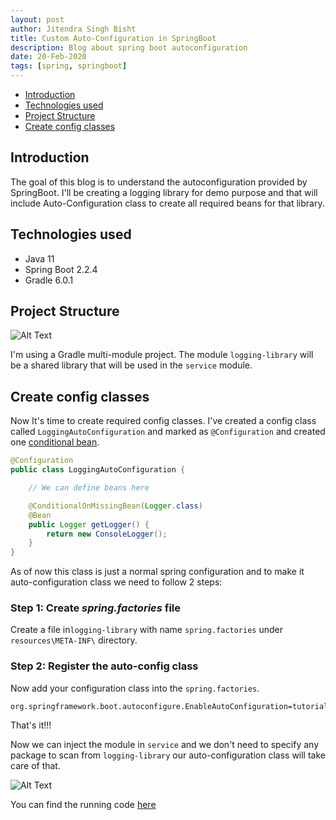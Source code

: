```yaml
---
layout: post
author: Jitendra Singh Bisht
title: Custom Auto-Configuration in SpringBoot
description: Blog about spring boot autoconfiguration
date: 20-Feb-2020
tags: [spring, springboot]
---
```


* [Introduction](#introduction)
* [Technologies used](#tech-used)
* [Project Structure](#structure)
* [Create config classes](#config-classes)

## Introduction <a name="introduction"></a>
The goal of this blog is to understand the autoconfiguration provided by SpringBoot. I'll be creating a logging library for demo purpose and that will include Auto-Configuration class to create all required beans for that library. 

## Technologies used <a name="tech-used"></a>

* Java 11
* Spring Boot 2.2.4
* Gradle 6.0.1

## Project Structure <a name="structure"></a>
![Alt Text](https://dev-to-uploads.s3.amazonaws.com/i/bo4objeiz94xh40vme53.png)

I'm using a Gradle multi-module project. The module `logging-library` will be a shared library that will be used in the `service` module.

## Create config classes <a name="config-classes"></a>
Now It's time to create required config classes. I've created a config class called `LoggingAutoConfiguration` and marked as `@Configuration` and created one [conditional bean](#).

```java
@Configuration
public class LoggingAutoConfiguration {

    // We can define beans here

    @ConditionalOnMissingBean(Logger.class)
    @Bean
    public Logger getLogger() {
        return new ConsoleLogger();
    }
}
```
As of now this class is just a normal spring configuration and to make it auto-configuration class we need to follow 2 steps:

### Step 1: Create *spring.factories* file
Create a file in`logging-library` with name `spring.factories` under `resources\META-INF\` directory.
### Step 2: Register the auto-config class 
Now add your configuration class into the `spring.factories`.
```properties
org.springframework.boot.autoconfigure.EnableAutoConfiguration=tutorials.logging.LoggingAutoConfiguration
```

That's it!!!

Now we can inject the module in `service` and we don't need to specify any package to scan from `logging-library` our auto-configuration class will take care of that.

![Alt Text](https://dev-to-uploads.s3.amazonaws.com/i/ih7dvtntzv436823selo.png)

You can find the running code [here](https://github.com/jeetmp3/tutorials/tree/master/springboot-auto-config)
